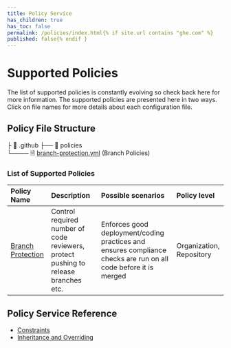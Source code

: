 ```yaml
---
title: Policy Service
has_children: true
has_toc: false
permalink: /policies/index.html{% if site.url contains "ghe.com" %}
published: false{% endif }
---
```


# Supported Policies

The list of supported policies is constantly evolving so check back here for
more information. The supported policies are presented here in two ways.
Click on file names for more details about each configuration file.

## Policy File Structure

├ 📁 .github
├── 📁 policies  
└──── 🗎 [branch-protection.yml](branch-protection.md) (Branch Policies)  


### List of Supported Policies

| Policy Name | Description | Possible scenarios| Policy level |
|:------------|:------------|:------------------|:-------------|
| [Branch Protection](branch-protection.md) | Control required number of code reviewers, protect pushing to release branches etc. | Enforces good deployment/coding practices and ensures compliance checks are run on all code before it is merged | Organization, Repository |


## Policy Service Reference

* [Constraints](constraints.md)
* [Inheritance and Overriding](inheritance.md)
